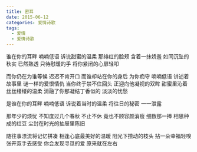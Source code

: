 ```yaml
---
title: 密耳
date: 2015-06-12
categories: 爱情诗歌
tags:
  - 爱情
  - 爱情诗歌
---
```


谁在你的耳畔
喃喃低语
诉说甜蜜的温柔
那绯红的脸颊
含着一抹娇羞<!--more-->
如同沉坠的秋实
已然熟透
只待慰暖的手
将你紧闭的心扉轻叩

而你仍在为谁等候
迟迟不肯开口
而谁却站在你的身后
为你痴守
喃喃低语
讲述着故事里
谜一样的爱恨情仇
当你终于禁不住回头
正迎向他凝视的双眸
甜蜜里沁着丝丝缕缕的温柔
消融了你那凝结丁香似的
淡淡的忧愁

是谁在你的耳畔
喃喃低语
诉说着当时的温柔
将往日的秘密
一一泄露

那年少的烦忧
不知度过几个春秋
不止不休
竟也不顾容颜消瘦
细数那一捧
相思种成的红豆
尘封在时光的抽屉里陈旧

随往事漂流将记忆拼凑
相逢心底最美好的温暖
阳光下攒动的枝头
拈一朵幸福轻嗅
张开双手去感受
你会发现寻觅的爱
原来就在左右